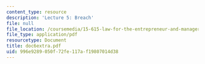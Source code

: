 ```yaml
---
content_type: resource
description: 'Lecture 5: Breach'
file: null
file_location: /coursemedia/15-615-law-for-the-entrepreneur-and-manager-spring-2003/996e9289050f72fe117af19807014d38_doc6extra.pdf
file_type: application/pdf
resourcetype: Document
title: doc6extra.pdf
uid: 996e9289-050f-72fe-117a-f19807014d38
---
```

